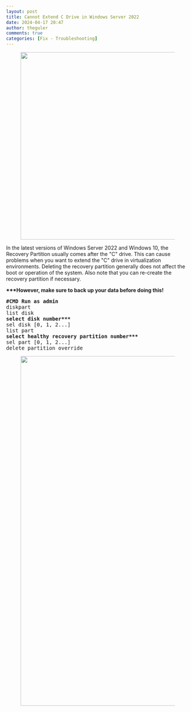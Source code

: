 ```yaml
---
layout: post
title: Cannot Extend C Drive in Windows Server 2022
date: 2024-04-17 20:47
author: theguler
comments: true
categories: [Fix - Troubleshooting]
---
```

<!-- wp:image {"id":11116,"width":"513px","height":"auto","sizeSlug":"large","linkDestination":"none"} -->
<figure class="wp-block-image size-large is-resized"><img src="https://farukguler.com/assets/post_images/extend-volume.png?w=826" alt="" class="wp-image-11116" style="width:513px;height:auto" /></figure>
<!-- /wp:image -->

<!-- wp:paragraph -->
<p>In the latest versions of Windows Server 2022 and Windows 10, the Recovery Partition usually comes after the "C" drive. This can cause problems when you want to extend the "C" drive in virtualization environments. Deleting the recovery partition generally does not affect the boot or operation of the system. Also note that you can re-create the recovery partition if necessary.</p>
<!-- /wp:paragraph -->

<!-- wp:paragraph -->
<p><strong>***However, make sure to back up your data before doing this!</strong></p>
<!-- /wp:paragraph -->

<!-- wp:preformatted -->
<pre class="wp-block-preformatted"><strong>#CMD Run as admin</strong><br>diskpart<br>list disk<br><strong>select disk number***</strong><br>sel disk [0, 1, 2...]<br>list part<br><strong>select healthy recovery partition number***</strong><br>sel part [0, 1, 2...]<br>delete partition override</pre>
<!-- /wp:preformatted -->

<!-- wp:image {"id":11259,"width":"957px","height":"auto","sizeSlug":"large","linkDestination":"none"} -->
<figure class="wp-block-image size-large is-resized"><img src="https://farukguler.com/assets/post_images/son_disk-1.png?w=1024" alt="" class="wp-image-11259" style="width:957px;height:auto" /></figure>
<!-- /wp:image -->
